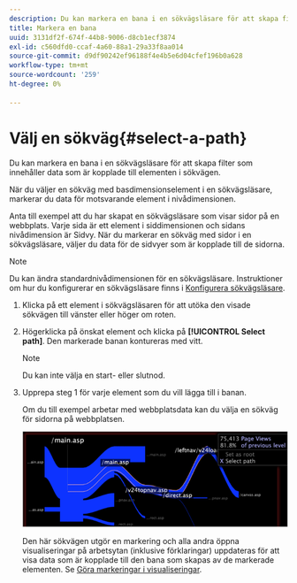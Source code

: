 ```yaml
---
description: Du kan markera en bana i en sökvägsläsare för att skapa filter som innehåller data som är kopplade till elementen i sökvägen.
title: Markera en bana
uuid: 3131df2f-674f-44b8-9006-d8cb1ecf3874
exl-id: c560dfd0-ccaf-4a60-88a1-29a33f8aa014
source-git-commit: d9df90242ef96188f4e4b5e6d04cfef196b0a628
workflow-type: tm+mt
source-wordcount: '259'
ht-degree: 0%

---
```


# Välj en sökväg{#select-a-path}

Du kan markera en bana i en sökvägsläsare för att skapa filter som innehåller data som är kopplade till elementen i sökvägen.

När du väljer en sökväg med basdimensionselement i en sökvägsläsare, markerar du data för motsvarande element i nivådimensionen.

Anta till exempel att du har skapat en sökvägsläsare som visar sidor på en webbplats. Varje sida är ett element i siddimensionen och sidans nivådimension är Sidvy. När du markerar en sökväg med sidor i en sökvägsläsare, väljer du data för de sidvyer som är kopplade till de sidorna.

>[!NOTE]
>
>Du kan ändra standardnivådimensionen för en sökvägsläsare. Instruktioner om hur du konfigurerar en sökvägsläsare finns i [Konfigurera sökvägsläsare](../../../../home/c-get-started/c-intf-anlys-ftrs/t-config-path-brwsr.md#task-bbb3ddaa140a414f984b697c2b8202a3).

1. Klicka på ett element i sökvägsläsaren för att utöka den visade sökvägen till vänster eller höger om roten.
1. Högerklicka på önskat element och klicka på **[!UICONTROL Select path]**. Den markerade banan kontureras med vitt.

   >[!NOTE]
   >
   >Du kan inte välja en start- eller slutnod.

1. Upprepa steg 1 för varje element som du vill lägga till i banan.

   Om du till exempel arbetar med webbplatsdata kan du välja en sökväg för sidorna på webbplatsen.

   ![](assets/client-path.png)

   Den här sökvägen utgör en markering och alla andra öppna visualiseringar på arbetsytan (inklusive förklaringar) uppdateras för att visa data som är kopplade till den bana som skapas av de markerade elementen. Se [Göra markeringar i visualiseringar](../../../../home/c-get-started/c-vis/c-sel-vis/c-sel-vis.md#concept-012870ec22c7476e9afbf3b8b2515746).
